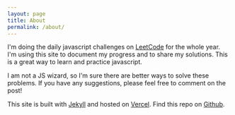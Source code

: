 ```yaml
---
layout: page
title: About
permalink: /about/
---
```


I'm doing the daily javascript challenges on [LeetCode](https://leetcode.com/) for the whole year. I'm using this site to document my progress and to share my solutions. This is a great way to learn and practice javascript.

I am not a JS wizard, so I'm sure there are better ways to solve these problems. If you have any suggestions, please feel free to comment on the post!

This site is built with [Jekyll](https://jekyllrb.com/) and hosted on [Vercel](https://vercel.com/). Find this repo on [Github](https://github.com/leabs/leet-code-answers).
